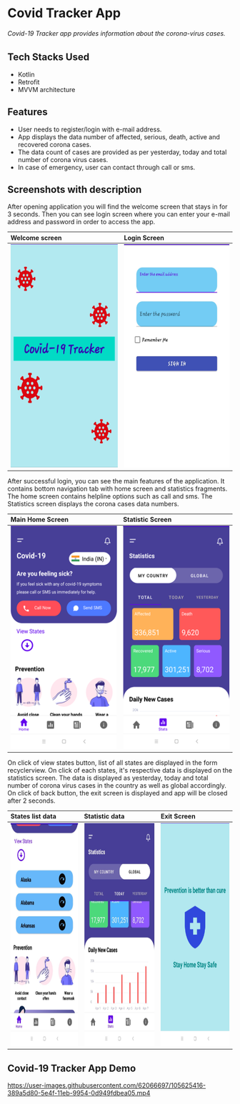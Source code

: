 # Covid Tracker App

###### Covid-19 Tracker app provides information about the corona-virus cases.

## Tech Stacks Used
 * Kotlin
 * Retrofit
 * MVVM architecture

## Features

* User needs to register/login with e-mail address.
* App displays the data number of affected, serious, death, active and recovered corona cases.
* The data count of cases are provided as per yesterday, today and total number of corona virus cases.
* In case of emergency, user can contact through call or sms.

 ## Screenshots with description

After opening application you will find the welcome screen that stays in for 3 seconds. Then you can see login screen where you can enter your e-mail address and password in order to access the app.

|**Welcome screen**| **Login Screen** |
|:---|:---|
|<img src=Images/covidtracer_splash.jpeg height="500px"/>  | <img src=Images/covidtracer_login.jpeg height="500px"/> |

After successful login, you can see the main features of the application. It contains bottom navigation tab with home screen and statistics fragments.
The home screen contains helpline options such as call and sms. The Statistics screen displays the corona cases data numbers.

|**Main Home Screen**| **Statistic Screen** |
|:---|:---|
|<img src=Images/covidtracker_home.png height="500px"/>  | <img src=Images/covidtracker_stats.png height="500px"/> |

On click of view states button, list of all states are displayed in the form recyclerview. On click of each states, it's respective data is displayed on the statistics screen.
The data is displayed as yesterday, today and total number of corona virus cases in the country as well as global accordingly.
On click of back button, the exit screen is displayed and app will be closed after 2 seconds.
 
|**States list data**| **Statistic data** |**Exit Screen**|
|:---|:---|:---|
|<img src=Images/covidtracker_state_list.jpeg height="500px"/>  | <img src=Images/covidtracer_graph.jpeg height="500px"/> | <img src=Images/covidtracker_exit.png height="500px"/>|



## Covid-19 Tracker App Demo

https://user-images.githubusercontent.com/62066697/105625416-389a5d80-5e4f-11eb-9954-0d949fdbea05.mp4
